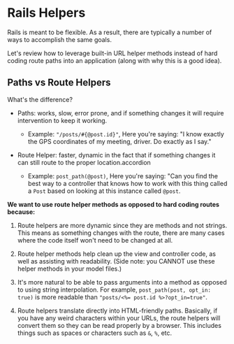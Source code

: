 # Rails Helpers

Rails is meant to be flexible. As a result, there are typically a number of ways to accomplish the same goals. 

Let's review how to leverage built-in URL helper methods instead of hard coding route paths into an application (along with why this is a good idea).

## Paths vs Route Helpers

What's the difference? 

- Paths: works, slow, error prone, and if something changes it will require intervention to keep it working.

  - Example: `"/posts/#{@post.id}"`, Here you're saying: "I know exactly the GPS coordinates of my meeting, driver. Do exactly as I say."

- Route Helper: faster, dynamic in the fact that if something changes it can still route to the proper location.accordion

  - Example: `post_path(@post)`, Here you're saying: "Can you find the best way to a controller that knows how to work with this thing called a `Post` based on looking at this instance called `@post`.

**We want to use route helper methods as opposed to hard coding routes because:**

1. Route helpers are more dynamic since they are methods and not strings. This means as something changes with the route, there are many cases where the code itself won't need to be changed at all.

2. Route helper methods help clean up the view and controller code, as well as assisting with readability. (Side note: you CANNOT use these helper methods in your model files.)

3. It's more natural to be able to pass arguments into a method as opposed to using string interpolation. For example, `post_path(post, opt_in: true)` is more readable than `"posts/<%= post.id %>?opt_in=true"`.

4. Route helpers translate directly into HTML-friendly paths. Basically, if you have any weird characters within your URLs, the route helpers will convert them so they can be read properly by a browser. This includes things such as spaces or characters such as `&`, `%`, etc.